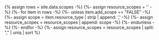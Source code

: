 <!-- This liquid script creates a US Core scope requirements table using input data from input/data/scopes.csv
include parameters: conformance='SHALL'|'SHOULD' and crud='cruds' not currently used -->

{% assign rows = site.data.scopes -%}
{%- assign resource_scopes = '' -%}
{%- for item in rows -%}
{%- unless item.add_scope == "FALSE" -%}
{%- assign scope = item.resource_type | strip | append: ',' -%}
{%- assign resource_scopes =  resource_scopes | append: scope -%}
{%- endunless -%}
{%- endfor -%}
{%- assign resource_scopes = resource_scopes | split: "," | uniq | sort %}